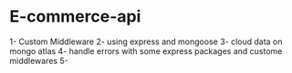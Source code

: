 # E-commerce-api

1- Custom Middleware
2- using express and mongoose 
3- cloud data on mongo atlas 
4- handle errors with some express packages and custome middlewares 
5- 